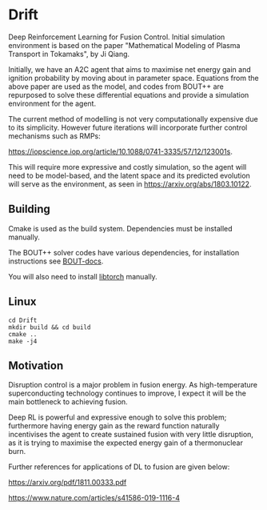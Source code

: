 # Drift

Deep Reinforcement Learning for Fusion Control. Initial simulation environment is based on the paper "Mathematical Modeling of Plasma Transport in Tokamaks", by Ji Qiang.

Initially, we have an A2C agent that aims to maximise net energy gain and ignition probability by moving about in parameter space. Equations from the above paper are used as the model, and codes from BOUT++ are repurposed to solve these differential equations and provide a simulation environment for the agent.

The current method of modelling is not very computationally expensive due to its simplicity. However future iterations will incorporate further control mechanisms such as RMPs: 

https://iopscience.iop.org/article/10.1088/0741-3335/57/12/123001s. 

This will require more expressive and costly simulation, so the agent will need to be model-based, and the latent space and its predicted evolution will serve as the environment, as seen in https://arxiv.org/abs/1803.10122.

## Building

Cmake is used as the build system. Dependencies must be installed manually.

The BOUT++ solver codes have various dependencies, for installation instructions see [BOUT-docs](https://bout-dev.readthedocs.io/en/latest/). 

You will also need to install [libtorch](https://pytorch.org/cppdocs/installing.html) manually.

## Linux

```
cd Drift
mkdir build && cd build
cmake ..
make -j4
```

## Motivation

Disruption control is a major problem in fusion energy. As high-temperature superconducting technology continues to improve, I expect it will be the main bottleneck to achieving fusion. 

Deep RL is powerful and expressive enough to solve this problem; furthermore having energy gain as the reward function naturally incentivises the agent to create sustained fusion with very little disruption, as it is trying to maximise the expected energy gain of a thermonuclear burn.

Further references for applications of DL to fusion are given below:

https://arxiv.org/pdf/1811.00333.pdf

https://www.nature.com/articles/s41586-019-1116-4

